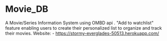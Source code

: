 # Movie_DB
A Movie/Series Information System using OMBD api . "Add to watchlist" feature enabling users to create their personalized list to organize and track their movies. Website: - https://stormy-everglades-50513.herokuapp.com/
